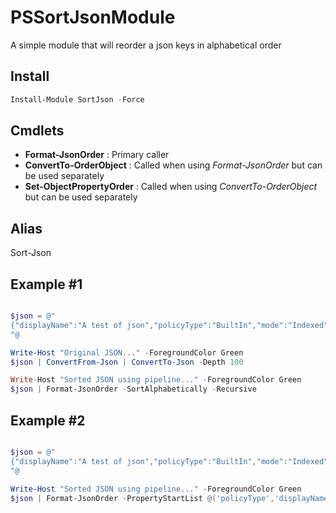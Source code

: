 # PSSortJsonModule

A simple module that will reorder a json keys in alphabetical order

## Install

```powershell
Install-Module SortJson -Force
```

## Cmdlets

- **Format-JsonOrder** : Primary caller
- **ConvertTo-OrderObject** : Called when using _Format-JsonOrder_ but can be used separately
- **Set-ObjectPropertyOrder** : Called when using _ConvertTo-OrderObject_ but can be used separately

## Alias

Sort-Json

## Example #1

```powershell

$json = @"
{"displayName":"A test of json","policyType":"BuiltIn","mode":"Indexed","description":"A test to see if the json get ordered","metadata":{"version":"1.1.0","category":"Ordering"},"parameters":{"effect":{"type":"String","metadata":"@{displayName=Ordering; description=Order or not order that is the question}","allowedValues":"Yes No","defaultValue":"Yes"}},"policyRule":{"if":{"allOf":" "},"then":{"effect":"[parameters('order')]"}},"scopetag":["order","json","default","unorder"]}
"@

Write-Host "Original JSON..." -ForegroundColor Green
$json | ConvertFrom-Json | ConvertTo-Json -Depth 100

Write-Host "Sorted JSON using pipeline..." -ForegroundColor Green
$json | Format-JsonOrder -SortAlphabetically -Recursive
```

## Example #2
```powershell

$json = @"
{"displayName":"A test of json","policyType":"BuiltIn","mode":"Indexed","description":"A test to see if the json get ordered","metadata":{"version":"1.1.0","category":"Ordering"},"parameters":{"effect":{"type":"String","metadata":"@{displayName=Ordering; description=Order or not order that is the question}","allowedValues":"Yes No","defaultValue":"Yes"}},"policyRule":{"if":{"allOf":" "},"then":{"effect":"[parameters('order')]"}},"scopetag":["order","json","default","unorder"]}
"@

Write-Host "Sorted JSON using pipeline..." -ForegroundColor Green
$json | Format-JsonOrder -PropertyStartList @('policyType','displayName') -PropertyEndList @('policyRule') -SortAlphabetically -Recursive
```